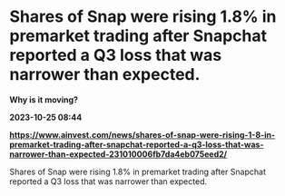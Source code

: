 # Shares of Snap were rising 1.8% in premarket trading after Snapchat reported a Q3 loss that was narrower than expected.
**Why is it moving?**

**2023-10-25 08:44**

**https://www.ainvest.com/news/shares-of-snap-were-rising-1-8-in-premarket-trading-after-snapchat-reported-a-q3-loss-that-was-narrower-than-expected-231010006fb7da4eb075eed2/**

Shares of Snap were rising 1.8% in premarket trading after Snapchat reported a Q3 loss that was narrower than expected.